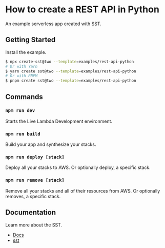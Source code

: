 # How to create a REST API in Python

An example serverless app created with SST.

## Getting Started

Install the example.

```bash
$ npx create-sst@two --template=examples/rest-api-python
# Or with Yarn
$ yarn create sst@two --template=examples/rest-api-python
# Or with PNPM
$ pnpm create sst@two --template=examples/rest-api-python
```

## Commands

### `npm run dev`

Starts the Live Lambda Development environment.

### `npm run build`

Build your app and synthesize your stacks.

### `npm run deploy [stack]`

Deploy all your stacks to AWS. Or optionally deploy, a specific stack.

### `npm run remove [stack]`

Remove all your stacks and all of their resources from AWS. Or optionally removes, a specific stack.

## Documentation

Learn more about the SST.

- [Docs](https://docs.sst.dev/)
- [sst](https://docs.sst.dev/packages/sst)
